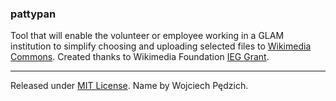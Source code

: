 ### pattypan

Tool that will enable the volunteer or employee working in a GLAM institution to simplify choosing and uploading selected files to [Wikimedia Commons](https://commons.wikimedia.org/). Created thanks to Wikimedia Foundation [IEG Grant](https://meta.wikimedia.org/wiki/Grants:IEG/Batch_uploader_for_small_GLAM_projects).

----

Released under [MIT License](https://github.com/yarl/pattypan/blob/master/LICENSE). Name by Wojciech Pędzich.
